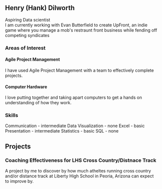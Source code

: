 ## Henry (Hank) Dilworth
Aspiring Data scientist
<br>
I am currently working with Evan Butterfield to create UpFront, an indie game where you manage a mob's restraunt front business while fending off competing syndicates

### Areas of Interest
#### Agile Project Management
I have used Agile Project Management with a team to effectively complete projects.

#### Computer Hardware
I love putting together and taking apart computers to get a hands on understanding of how they work.

### Skills
Communication - intermediate
Data Visualization - none
Excel - basic
Presentation - intermediate
Statistics - basic
SQL - none

## Projects
### Coaching Effectiveness for LHS Cross Country/Distnace Track 
A project by me to discover by how much atheltes running cross country and/or distance track at Liberty High School in Peoria, Arizona can expect to improve by.
<!--
**HDilworth/HDilworth** is a ✨ _special_ ✨ repository because its `README.md` (this file) appears on your GitHub profile.
